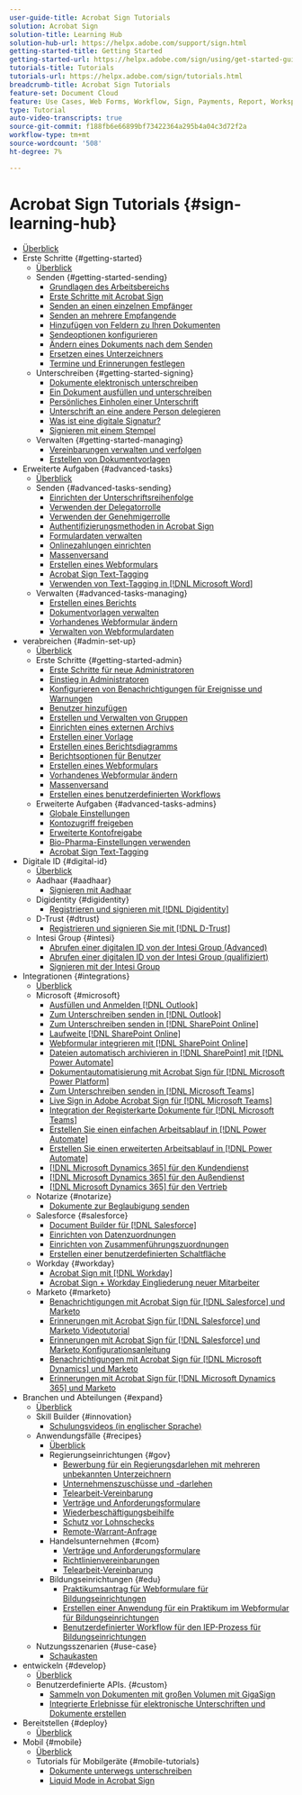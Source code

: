 ```yaml
---
user-guide-title: Acrobat Sign Tutorials
solution: Acrobat Sign
solution-title: Learning Hub
solution-hub-url: https://helpx.adobe.com/support/sign.html
getting-started-title: Getting Started
getting-started-url: https://helpx.adobe.com/sign/using/get-started-guide.html
tutorials-title: Tutorials
tutorials-url: https://helpx.adobe.com/sign/tutorials.html
breadcrumb-title: Acrobat Sign Tutorials
feature-set: Document Cloud
feature: Use Cases, Web Forms, Workflow, Sign, Payments, Report, Workspace, Deadline, Administration, Digital ID, Form, Integrations, Mobile, Skill Builder
type: Tutorial
auto-video-transcripts: true
source-git-commit: f188fb6e66899bf73422364a295b4a04c3d72f2a
workflow-type: tm+mt
source-wordcount: '508'
ht-degree: 7%

---
```



# Acrobat Sign Tutorials {#sign-learning-hub}

+ [Überblick](overview.md)
+ Erste Schritte {#getting-started}
   + [Überblick](sign-beginner-tutorials/beginner-users-overview.md)
   + Senden {#getting-started-sending}
      + [Grundlagen des Arbeitsbereichs](sign-beginner-tutorials/quick-tour.md)
      + [Erste Schritte mit Acrobat Sign](sign-beginner-tutorials/new-sender.md)
      + [Senden an einen einzelnen Empfänger](sign-beginner-tutorials/send-to-single-recipient.md)
      + [Senden an mehrere Empfangende](sign-beginner-tutorials/send-to-multiple-recipients.md)
      + [Hinzufügen von Feldern zu Ihren Dokumenten](sign-beginner-tutorials/adding-fields.md)
      + [Sendeoptionen konfigurieren](sign-beginner-tutorials/sending-options.md)
      + [Ändern eines Dokuments nach dem Senden](sign-beginner-tutorials/modify-in-flight.md)
      + [Ersetzen eines Unterzeichners](sign-beginner-tutorials/replace-signer.md)
      + [Termine und Erinnerungen festlegen](sign-beginner-tutorials/set-deadlines-reminders.md)
   + Unterschreiben {#getting-started-signing}
      + [Dokumente elektronisch unterschreiben](sign-beginner-tutorials/electronically-sign-a-document.md)
      + [Ein Dokument ausfüllen und unterschreiben](sign-beginner-tutorials/fill-and-sign.md)
      + [Persönliches Einholen einer Unterschrift](sign-beginner-tutorials/sign-in-person.md)
      + [Unterschrift an eine andere Person delegieren](sign-beginner-tutorials/delegate-signing.md)
      + [Was ist eine digitale Signatur?](sign-beginner-tutorials/sign-with-a-digital-signature.md)
      + [Signieren mit einem Stempel](sign-beginner-tutorials/sign-with-a-stamp.md)
   + Verwalten {#getting-started-managing}
      + [Vereinbarungen verwalten und verfolgen](sign-beginner-tutorials/manage-and-track.md)
      + [Erstellen von Dokumentvorlagen](https://experienceleague.adobe.com/docs/document-cloud-learn/sign-learning-hub/admin-set-up/getting-started-admin/create-a-template.html)
+ Erweiterte Aufgaben {#advanced-tasks}
   + [Überblick](sign-advanced-users/advanced-users-overview.md)
   + Senden {#advanced-tasks-sending}
      + [Einrichten der Unterschriftsreihenfolge](sign-advanced-users/setting-up-routing.md)
      + [Verwenden der Delegatorrolle](sign-advanced-users/delegate-signature.md)
      + [Verwenden der Genehmigerrolle](sign-advanced-users/add-an-approver.md)
      + [Authentifizierungsmethoden in Acrobat Sign](sign-advanced-users/authentication-methods.md)
      + [Formulardaten verwalten](sign-advanced-users/manage-form-data.md)
      + [Onlinezahlungen einrichten](sign-advanced-users/set-up-online-payments.md)
      + [Massenversand](https://experienceleague.adobe.com/docs/document-cloud-learn/sign-learning-hub/admin-set-up/getting-started-admin/megasign.html)
      + [Erstellen eines Webformulars](https://experienceleague.adobe.com/docs/document-cloud-learn/sign-learning-hub/admin-set-up/getting-started-admin/webform.html)
      + [Acrobat Sign Text-Tagging](https://experienceleague.adobe.com/docs/document-cloud-learn/sign-learning-hub/admin-set-up/advanced-tasks-admins/adobe-sign-text-tagging.html)
      + [Verwenden von Text-Tagging in [!DNL Microsoft Word]](sign-advanced-users/text-tagging-word.md)
   + Verwalten {#advanced-tasks-managing}
      + [Erstellen eines Berichts](sign-advanced-users/creating-a-report.md)
      + [Dokumentvorlagen verwalten](sign-advanced-users/edit-a-template.md)
      + [Vorhandenes Webformular ändern](sign-advanced-users/modify-webform.md)
      + [Verwalten von Webformulardaten](sign-advanced-users/manage-webform-data.md)
+ verabreichen {#admin-set-up}
   + [Überblick](admin/intro-admin-overview.md)
   + Erste Schritte {#getting-started-admin}
      + [Erste Schritte für neue Administratoren](admin/get-started-admin.md)
      + [Einstieg in Administratoren](admin/up-and-running-admin.md)
      + [Konfigurieren von Benachrichtigungen für Ereignisse und Warnungen](admin/set-up-shared-events-and-alert.md)
      + [Benutzer hinzufügen](admin/add-users-to-your-account.md)
      + [Erstellen und Verwalten von Gruppen](admin/create-and-manage-groups.md)
      + [Einrichten eines externen Archivs](admin/set-up-your-external-archive.md)
      + [Erstellen einer Vorlage](sign-advanced-users/create-a-template.md)
      + [Erstellen eines Berichtsdiagramms](admin/create-a-report.md)
      + [Berichtsoptionen für Benutzer](admin/report-options.md)
      + [Erstellen eines Webformulars](sign-advanced-users/webform.md)
      + [Vorhandenes Webformular ändern](https://experienceleague.adobe.com/docs/document-cloud-learn/sign-learning-hub/advanced-tasks/advanced-tasks-managing/modify-webform.html)
      + [Massenversand](sign-advanced-users/megasign.md)
      + [Erstellen eines benutzerdefinierten Workflows](admin/building-a-custom-workflow.md)
   + Erweiterte Aufgaben {#advanced-tasks-admins}
      + [Globale Einstellungen](admin/learn-about-global-settings.md)
      + [Kontozugriff freigeben](admin/share-account-access.md)
      + [Erweiterte Kontofreigabe](admin/advanced-account-sharing.md)
      + [Bio-Pharma-Einstellungen verwenden](admin/use-bio-pharma-settings.md)
      + [Acrobat Sign Text-Tagging](sign-advanced-users/adobe-sign-text-tagging.md)
+ Digitale ID {#digital-id}
   + [Überblick](digitalid/digitalid-overview.md)
   + Aadhaar {#aadhaar}
      + [Signieren mit Aadhaar](digitalid/aadhaar-sign.md)
   + Digidentity {#digidentity}
      + [Registrieren und signieren mit [!DNL Digidentity]](digitalid/digidentity-sign.md)
   + D-Trust {#dtrust}
      + [Registrieren und signieren Sie mit [!DNL D-Trust]](digitalid/d-trust.md)
   + Intesi Group {#intesi}
      + [Abrufen einer digitalen ID von der Intesi Group (Advanced)](digitalid/intesi-advanced.md)
      + [Abrufen einer digitalen ID von der Intesi Group (qualifiziert)](digitalid/intesi-qualified.md)
      + [Signieren mit der Intesi Group](digitalid/intesi-sign.md)
+ Integrationen {#integrations}
   + [Überblick](integrations/integrations-overview.md)
   + Microsoft {#microsoft}
      + [Ausfüllen und Anmelden [!DNL Outlook]](integrations/fill-and-sign-doc-microsoft-outlook.md)
      + [Zum Unterschreiben senden in [!DNL Outlook]](integrations/send-for-signature-with-outlook.md)
      + [Zum Unterschreiben senden in [!DNL SharePoint Online]](integrations/send-for-signature-with-sharepoint-online.md)
      + [Laufweite [!DNL SharePoint Online]](integrations/track-an-agreement-with-sharepoint-online.md)
      + [Webformular integrieren mit [!DNL SharePoint Online]](integrations/integrate-web-form-sharepoint-online.md)
      + [Dateien automatisch archivieren in [!DNL SharePoint] mit [!DNL Power Automate]](integrations/auto-archive-sharepoint-power-automate.md)
      + [Dokumentautomatisierung mit Acrobat Sign für [!DNL Microsoft Power Platform]](integrations/documentautomation.md)
      + [Zum Unterschreiben senden in [!DNL Microsoft Teams]](integrations/adobe-sign-teams-mortgage.md)
      + [Live Sign in Adobe Acrobat Sign für [!DNL Microsoft Teams]](integrations/live-sign-microsoft-teams.md)
      + [Integration der Registerkarte Dokumente für [!DNL Microsoft Teams]](integrations/acrobat-sign-teams-documents-tab.md)
      + [Erstellen Sie einen einfachen Arbeitsablauf in [!DNL Power Automate]](integrations/simple-workflow-power-automate.md)
      + [Erstellen Sie einen erweiterten Arbeitsablauf in [!DNL Power Automate]](integrations/advanced-workflow-power-automate.md)
      + [[!DNL Microsoft Dynamics 365] für den Kundendienst](integrations/dynamics-customer-service.md)
      + [[!DNL Microsoft Dynamics 365] für den Außendienst](integrations/dynamics-field-service.md)
      + [[!DNL Microsoft Dynamics 365] für den Vertrieb](integrations/dynamics-sales.md)
   + Notarize {#notarize}
      + [Dokumente zur Beglaubigung senden](integrations/send-document-notarize.md)
   + Salesforce {#salesforce}
      + [Document Builder für [!DNL Salesforce]](integrations/create-an-agreement-template.md)
      + [Einrichten von Datenzuordnungen](integrations/set-up-data-mapping.md)
      + [Einrichten von Zusammenführungszuordnungen](integrations/set-up-merging-map.md)
      + [Erstellen einer benutzerdefinierten Schaltfläche](integrations/create-a-custom-button.md)
   + Workday {#workday}
      + [Acrobat Sign mit [!DNL Workday]](integrations/workday.md)
      + [Acrobat Sign + Workday Eingliederung neuer Mitarbeiter](integrations/acrobat-sign-workday-onboarding.md)
   + Marketo {#marketo}
      + [Benachrichtigungen mit Acrobat Sign für [!DNL Salesforce] und Marketo](integrations/marketo-salesforce-sms.md)
      + [Erinnerungen mit Acrobat Sign für [!DNL Salesforce] und Marketo Videotutorial](integrations/marketo-salesforce-reminder-video.md)
      + [Erinnerungen mit Acrobat Sign für [!DNL Salesforce] und Marketo Konfigurationsanleitung](integrations/marketo-salesforce-reminder.md)
      + [Benachrichtigungen mit Acrobat Sign für [!DNL Microsoft Dynamics] und Marketo](integrations/marketo-dynamics-sms.md)
      + [Erinnerungen mit Acrobat Sign für [!DNL Microsoft Dynamics 365] und Marketo](integrations/marketo-dynamics-reminder.md)
+ Branchen und Abteilungen {#expand}
   + [Überblick](sign-usecase/expand-inspire-overview.md)
   + Skill Builder {#innovation}
      + [Schulungsvideos (in englischer Sprache)](sign-usecase/innovation-series.md)
   + Anwendungsfälle {#recipes}
      + [Überblick](sign-usecase/recipes.md)
      + Regierungseinrichtungen {#gov}
         + [Bewerbung für ein Regierungsdarlehen mit mehreren unbekannten Unterzeichnern](sign-usecase/webform-multiple-signers.md)
         + [Unternehmenszuschüsse und -darlehen](sign-usecase/usecasegovgrants.md)
         + [Telearbeit-Vereinbarung](sign-usecase/usecasegovtelework.md)
         + [Verträge und Anforderungsformulare](sign-usecase/usecasegovcontracts.md)
         + [Wiederbeschäftigungsbeihilfe](sign-usecase/usecasegovreemployment.md)
         + [Schutz vor Lohnschecks](sign-usecase/usecasegovpaycheck.md)
         + [Remote-Warrant-Anfrage](sign-usecase/usecasegovremote.md)
      + Handelsunternehmen {#com}
         + [Verträge und Anforderungsformulare](sign-usecase/usecasecomcontracts.md)
         + [Richtlinienvereinbarungen](sign-usecase/usecasecompolicy.md)
         + [Telearbeit-Vereinbarung](sign-usecase/usecasecomtelework.md)
      + Bildungseinrichtungen {#edu}
         + [Praktikumsantrag für Webformulare für Bildungseinrichtungen](sign-usecase/usecase-edu-intern.md)
         + [Erstellen einer Anwendung für ein Praktikum im Webformular für Bildungseinrichtungen](sign-usecase/usecase-edu-intern-create.md)
         + [Benutzerdefinierter Workflow für den IEP-Prozess für Bildungseinrichtungen](sign-usecase/usecase-edu-iep.md)
   + Nutzungsszenarien {#use-case}
      + [Schaukasten](sign-usecase/use-case-showcase.md)
+ entwickeln {#develop}
   + [Überblick](develop/develop-overview.md)
   + Benutzerdefinierte APIs. {#custom}
      + [Sammeln von Dokumenten mit großen Volumen mit GigaSign](develop/gigasign.md)
      + [Integrierte Erlebnisse für elektronische Unterschriften und Dokumente erstellen](develop/embeddedesignature.md)
+ Bereitstellen {#deploy}
   + [Überblick](deploy-overview.md)
+ Mobil {#mobile}
   + [Überblick](mobile/mobile-overview.md)
   + Tutorials für Mobilgeräte {#mobile-tutorials}
      + [Dokumente unterwegs unterschreiben](mobile/sign-mobile.md)
      + [Liquid Mode in Acrobat Sign](mobile/liquidmode.md)
